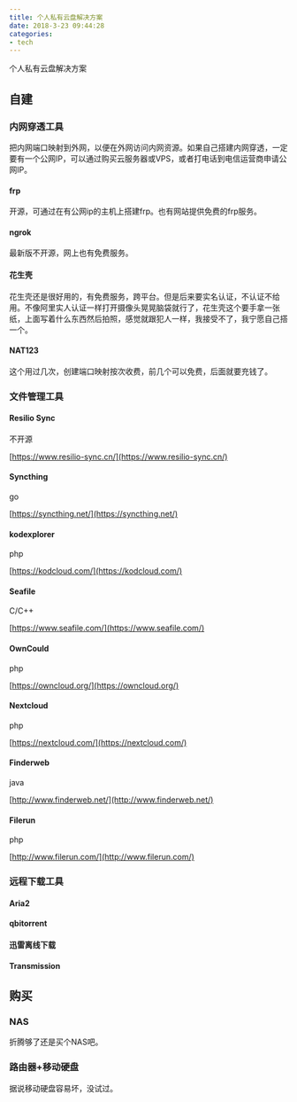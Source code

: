 ```yaml
---
title: 个人私有云盘解决方案
date: 2018-3-23 09:44:28
categories:
- tech
---
```


个人私有云盘解决方案

<!-- more -->

## 自建
### 内网穿透工具

把内网端口映射到外网，以便在外网访问内网资源。如果自己搭建内网穿透，一定要有一个公网IP，可以通过购买云服务器或VPS，或者打电话到电信运营商申请公网IP。

#### frp
开源，可通过在有公网ip的主机上搭建frp。也有网站提供免费的frp服务。
#### ngrok
最新版不开源，网上也有免费服务。

#### 花生壳

花生壳还是很好用的，有免费服务，跨平台。但是后来要实名认证，不认证不给用。不像阿里实人认证一样打开摄像头晃晃脑袋就行了，花生壳这个要手拿一张纸，上面写着什么东西然后拍照，感觉就跟犯人一样，我接受不了，我宁愿自己搭一个。

#### NAT123

这个用过几次，创建端口映射按次收费，前几个可以免费，后面就要充钱了。

### 文件管理工具

#### Resilio Sync

不开源

[https://www.resilio-sync.cn/](https://www.resilio-sync.cn/)

#### Syncthing

go

[https://syncthing.net/](https://syncthing.net/)

#### kodexplorer

php

[https://kodcloud.com/](https://kodcloud.com/)

#### Seafile

C/C++

[https://www.seafile.com/](https://www.seafile.com/)

#### OwnCould

php

[https://owncloud.org/](https://owncloud.org/)

#### Nextcloud

php

[https://nextcloud.com/](https://nextcloud.com/)

#### Finderweb

java

[http://www.finderweb.net/](http://www.finderweb.net/)

#### Filerun

php

[http://www.filerun.com/](http://www.filerun.com/)



### 远程下载工具

#### Aria2

#### qbitorrent

#### 迅雷离线下载

#### Transmission

## 购买

### NAS

折腾够了还是买个NAS吧。

### 路由器+移动硬盘

据说移动硬盘容易坏，没试过。